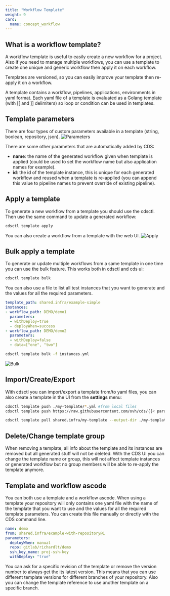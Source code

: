 ```yaml
---
title: "Workflow Template"
weight: 9
card: 
  name: concept_workflow
---
```


## What is a workflow template?
A workflow template is useful to easily create a new workflow for a project. Also if you need to manage multiple workflows, you can 
use a template to create one unique and generic workflow then apply it on each workflow.

Templates are versioned, so you can easily improve your template then re-apply it on a workflow.

A template contains a workflow, pipelines, applications, environments in yaml format.
Each yaml file of a template is evaluated as a Golang template (with [[ and ]] delimiters) so loop or condition can be used in templates.

## Template parameters
There are four types of custom parameters available in a template (string, boolean, repository, json).
![Parameters](/images/workflow_template_parameters.png)

There are some other parameters that are automatically added by CDS:

* **name**: the name of the generated workflow given when template is applied (could be used to set the workflow name but also application names for example).
* **id**: the id of the template instance, this is unique for each generated workflow and reused when a template is re-applied (you can append this value to pipeline names to prevent override of existing pipeline).

## Apply a template
To generate a new workflow from a template you should use the cdsctl. Then use the same command to update a generated workflow:
```sh
cdsctl template apply
```
<asciinema-player src="/images/workflow_template_apply.cast" cols="100" rows="25" autoplay="true" loop="true"></asciinema-player>

You can also create a workflow from a template with the web UI.
![Apply](/images/workflow_template_apply_ui.gif)

## Bulk apply a template
To generate or update multiple workflows from a same template in one time you can use the bulk feature. This works both in cdsctl and cds ui:
```sh
cdsctl template bulk
```

You can also use a file to list all test instances that you want to generate and the values for all the required parameters.
```yaml
template_path: shared.infra/example-simple                                                          
instances:                                                                                          
- workflow_path: DEMO/demo1                                                                         
  parameters:                                                                                       
  - withDeploy=true                                                                                 
  - deployWhen=success                                                                              
- workflow_path: DEMO/demo2                                                                         
  parameters:                                                                                       
  - withDeploy=false                                                                                
  - data=["one", "two"] 
```
```sh
cdsctl template bulk -f instances.yml
```

<asciinema-player src="/images/workflow_template_bulk.cast" cols="100" rows="25" autoplay="true" loop="true"></asciinema-player>

![Bulk](/images/workflow_template_bulk_ui.gif)

## Import/Create/Export
With cdsctl you can import/export a template from/to yaml files, you can also create a template in the UI from the **settings** menu:
```sh
cdsctl template push ./my-template/*.yml #from local files
cdsctl template push https://raw.githubusercontent.com/ovh/cds/{{< param "version" >}}/tests/fixtures/template/simple/example-simple.yml #from remote files

cdsctl template pull shared.infra/my-template --output-dir ./my-template
```
<asciinema-player src="/images/workflow_template_pull_push.cast" cols="100" rows="25" autoplay="true" loop="true"></asciinema-player>

## Delete/Change template group
When removing a template, all info about the template and its instances are removed but all generated stuff will not be deleted.
With the CDS UI you can change the template name or group, this will not affect template instances or generated workflow but no group members will be able to re-apply the template anymore. 

## Template and workflow ascode
You can both use a template and a workflow ascode. When using a template your repository will only contains one yaml file with the name of the template that you want to use and the values for all the required template parameters.
You can create this file manually or directly with the CDS command line.

```yaml                                                       
name: demo
from: shared.infra/example-with-repository@1
parameters:
  deployWhen: manual
  repo: gitlab/richardlt/demo
  ssh_key_name: proj-ssh-key
  withDeploy: "true"
```

<asciinema-player src="/images/workflow_template_apply_ascode.cast" cols="100" rows="25" autoplay="true" loop="true"></asciinema-player>

You can ask for a specific revision of the template or remove the version number to always get the its latest version. 
This means that you can use different template versions for different branches of your repository.
Also you can change the template reference to use another template on a specific branch.
